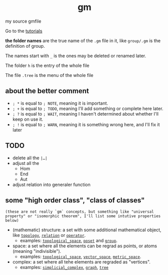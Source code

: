 <h1> <center> gm </center> </h1>

my source gmfile

Go to the [tutorials](https://github.com/GiacomoZheng/gm/wiki)

**the folder names** are the true name of the `.gm` file in it, like `group/.gm` is the definition of group.

The names start with `_` is the ones may be deleted or renamed later.

The folder `h` is the entry of the whole file

The file `.tree` is the menu of the whole file

## about the better comment
* `; *` is equal to `; NOTE`, meaning it is important.
* `; +` is equal to `; TODO`, meaning I'll add something or complete here later.
* `; ?` is equal to `; WAIT`, meaning I haven't determined about whether I'll keep on use it.
* `; !` is equal to `; WARN`, meaning it is something wrong here, and I'll fix it later

## TODO
* delete all the `|…|`
* adjust all the
    - Hom
    - End
    - Aut
* adjust relation into generaler function 


## some "high order class", "class of classes"
    (these are not really `gm` concepts, but something like "universal property" or "isomorphic theorem", I'll list some intutive properties below)
* (mathematic) structure: a set with some additional mathematical object, like [`topology`](./h/_/topological_space/.gm), [`relation`](./h/relation/.gm) or [`operator`](./h/operator/.gm).
    - examples: [`topological_space`](./h/_/topological_space/.gm), [`poset`](./h/_/poset/.gm) and [`group`](./h/_/group/.gm).
* space: a set where all the elements can be regrad as points, or atoms (meaning "indivisible").
    - examples: [`topological_space`](./h/_/topological_space/.gm), [`vector_space`](./h/_/vector_space/.gm), [`metric_space`](./h/_/metric_space/.gm).
* complex: a set where all tehe elements are regraded as "vertices".
    - examples: [`simplicial_complex`](./h/_/simplicial_complex/.gm), [`graph`](./h/_/graph/.gm), [`tree`](./h/_/tree/.gm)
